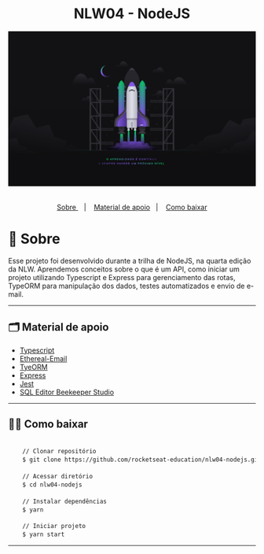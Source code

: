 <center><h1 >NLW04 - NodeJS</h1></center>

<img src="public/nlw.jpg">

<br/>
<br />

<p align="center">
  <a href="#-sobre"> Sobre </a>&nbsp;&nbsp;&nbsp;|&nbsp;&nbsp;&nbsp;
  <a href="#-material-de-apoio">Material de apoio</a>&nbsp;&nbsp;&nbsp;|&nbsp;&nbsp;&nbsp;
    <a href="#-como-baixar">Como baixar</a>

# 🔖 Sobre

Esse projeto foi desenvolvido durante a trilha de NodeJS, na quarta edição da NLW.
Aprendemos conceitos sobre o que é um API, como iniciar um projeto utilizando Typescript e Express para gerenciamento das rotas, TypeORM para manipulação dos dados, testes automatizados e envio de e-mail.

---

## 🗂 Material de apoio

- [Typescript](https://www.typescriptlang.org/)
- [Ethereal-Email](https://ethereal.email/)
- [TyeORM](https://typeorm.io/#/)
- [Express](https://expressjs.com/pt-br/)
- [Jest](https://jestjs.io/)
- [SQL Editor Beekeeper Studio](https://www.beekeeperstudio.io/)

---

## 👍🏻 Como baixar

```bash

    // Clonar repositório
    $ git clone https://github.com/rocketseat-education/nlw04-nodejs.git

    // Acessar diretório
    $ cd nlw04-nodejs

    // Instalar dependências
    $ yarn

    // Iniciar projeto
    $ yarn start
```

---

